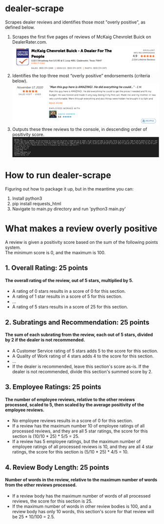 # dealer-scrape
Scrapes dealer reviews and identifies those most "overly positive", as defined below.

1. Scrapes the first five pages of reviews of McKaig Chevrolet Buick on DealerRater.com.<br>
![McKaig dealership biography](./resources/mckaig-bio.png)<br>
2. Identifies the top three most “overly positive” endorsements (criteria below).<br>
![Overly positive review](./resources/review.png)<br>
3. Outputs these three reviews to the console, in descending order of positivity score.<br>
![Program output](./resources/output.png)<br>

# How to run dealer-scrape
Figuring out how to package it up, but in the meantime you can:
1. Install python3
2. pip install requests_html
3. Navigate to main.py directory and run 'python3 main.py'

# What makes a review overly positive
A review is given a positivity score based on the sum of the following points system.<br>
The minimum score is 0, and the maximum is 100.

## 1. Overall Rating: 25 points
#### The overall rating of the review, out of 5 stars, multiplied by 5.
- A rating of 0 stars results in a score of 0 for this section.
- A rating of 1 star results in a score of 5 for this section.
- ...
- A rating of 5 stars results in a score of 25 for this section.
## 2. Subratings and Recommendation: 25 points
#### The sum of each subrating from the review, each out of 5 stars, divided by 2 if the dealer is not recommended.
- A Customer Service rating of 5 stars adds 5 to the score for this section.
- A Quality of Work rating of 4 stars adds 4 to the score for this section.
- ...
- If the dealer is recommended, leave this section's score as-is. If the dealer is not recommended, divide this section's summed score by 2.
## 3. Employee Ratings: 25 points
#### The number of employee reviews, relative to the other reviews processed, scaled to 5, then scaled by the average positivity of the employee reviews.
- No employee reviews results in a score of 0 for this section.
- If a review has the maximum number 10 of employee ratings of all processed reviews, and they are all 5 star ratings, the score for this section is (10/10 * 25) * 5/5 = 25.
- If a review has 5 employee ratings, but the maximum number of employee ratings of all processed reviews is 10, and they are all 4 star ratings, the score for this section is (5/10 * 25) * 4/5 = 10.
## 4. Review Body Length: 25 points
#### Number of words in the review, relative to the maximum number of words from the other reviews processed.
- If a review body has the maximum number of words of all processed reviews, the score for this section is 25.
- If the maximum number of words in other review bodies is 100, and a review body has only 10 words, this section's score for that review will be 25 * 10/100 = 2.5.